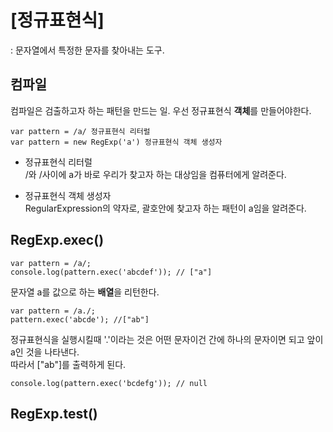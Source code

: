 # [정규표현식]
: 문자열에서 특정한 문자를 찾아내는 도구.

<h2>컴파일</h2>
컴파일은 검출하고자 하는 패턴을 만드는 일.
우선 정규표현식 <b>객체</b>를 만들어야한다.


```
var pattern = /a/ 정규표현식 리터럴
var pattern = new RegExp('a') 정규표현식 객체 생성자
```

<ul>
  <li>정규표현식 리터럴</li>
     /와 /사이에 a가 바로 우리가 찾고자 하는 대상임을 컴퓨터에게 알려준다.<br>
  <p></p>
  <li>정규표현식 객체 생성자</li>
     RegularExpression의 약자로, 괄호안에 찾고자 하는 패턴이 a임을 알려준다.
</ul>

<h2>RegExp.exec()</h2>

```
var pattern = /a/;
console.log(pattern.exec('abcdef')); // ["a"]
```

문자열 a를 값으로 하는 <b>배열</b>을 리턴한다.

```
var pattern = /a./;
pattern.exec('abcde'); //["ab"]
```
정규표현식을 실행시킬때 '.'이라는 것은 어떤 문자이건 간에 하나의 문자이면 되고 앞이 a인 것을 나타낸다.<br>
따라서 ["ab"]를 출력하게 된다.

```
console.log(pattern.exec('bcdefg')); // null
```

<h2>RegExp.test()</h2>
  

  
